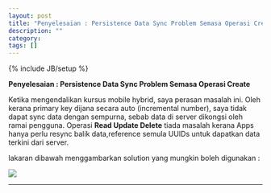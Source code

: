 ```yaml
---
layout: post
title: "Penyelesaian : Persistence Data Sync Problem Semasa Operasi Create"
description: ""
category: 
tags: []
---
```

{% include JB/setup %}


**Penyelesaian : Persistence Data Sync Problem Semasa Operasi Create**

Ketika mengendalikan kursus mobile hybrid, saya perasan masalah ini. Oleh kerana 
primary key dijana secara auto (incremental number), saya tidak dapat sync data dengan sempurna, sebab
data di server dikongsi oleh ramai pengguna. Operasi **Read Update Delete** tiada masalah kerana Apps
hanya perlu resync balik data,reference semula UUIDs untuk dapatkan data terkini dari server. 

lakaran dibawah menggambarkan solution yang mungkin boleh digunakan : 

<img src="{{ASSET_PATH}}/images/uuids.png"/>

-----------------------------------------------------

